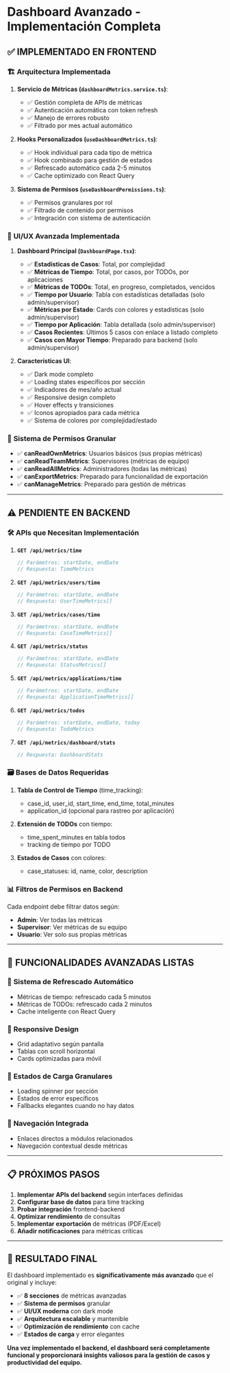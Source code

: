 # Dashboard Avanzado - Implementación Completa

## ✅ **IMPLEMENTADO EN FRONTEND**

### 🏗️ **Arquitectura Implementada**

1. **Servicio de Métricas (`dashboardMetrics.service.ts`)**:

   - ✅ Gestión completa de APIs de métricas
   - ✅ Autenticación automática con token refresh
   - ✅ Manejo de errores robusto
   - ✅ Filtrado por mes actual automático

2. **Hooks Personalizados (`useDashboardMetrics.ts`)**:

   - ✅ Hook individual para cada tipo de métrica
   - ✅ Hook combinado para gestión de estados
   - ✅ Refrescado automático cada 2-5 minutos
   - ✅ Cache optimizado con React Query

3. **Sistema de Permisos (`useDashboardPermissions.ts`)**:
   - ✅ Permisos granulares por rol
   - ✅ Filtrado de contenido por permisos
   - ✅ Integración con sistema de autenticación

### 🎨 **UI/UX Avanzada Implementada**

1. **Dashboard Principal (`DashboardPage.tsx`)**:

   - ✅ **Estadísticas de Casos**: Total, por complejidad
   - ✅ **Métricas de Tiempo**: Total, por casos, por TODOs, por aplicaciones
   - ✅ **Métricas de TODOs**: Total, en progreso, completados, vencidos
   - ✅ **Tiempo por Usuario**: Tabla con estadísticas detalladas (solo admin/supervisor)
   - ✅ **Métricas por Estado**: Cards con colores y estadísticas (solo admin/supervisor)
   - ✅ **Tiempo por Aplicación**: Tabla detallada (solo admin/supervisor)
   - ✅ **Casos Recientes**: Últimos 5 casos con enlace a listado completo
   - ✅ **Casos con Mayor Tiempo**: Preparado para backend (solo admin/supervisor)

2. **Características UI**:
   - ✅ Dark mode completo
   - ✅ Loading states específicos por sección
   - ✅ Indicadores de mes/año actual
   - ✅ Responsive design completo
   - ✅ Hover effects y transiciones
   - ✅ Iconos apropiados para cada métrica
   - ✅ Sistema de colores por complejidad/estado

### 🔐 **Sistema de Permisos Granular**

- ✅ **canReadOwnMetrics**: Usuarios básicos (sus propias métricas)
- ✅ **canReadTeamMetrics**: Supervisores (métricas de equipo)
- ✅ **canReadAllMetrics**: Administradores (todas las métricas)
- ✅ **canExportMetrics**: Preparado para funcionalidad de exportación
- ✅ **canManageMetrics**: Preparado para gestión de métricas

---

## ⚠️ **PENDIENTE EN BACKEND**

### 🛠️ **APIs que Necesitan Implementación**

1. **`GET /api/metrics/time`**

   ```typescript
   // Parámetros: startDate, endDate
   // Respuesta: TimeMetrics
   ```

2. **`GET /api/metrics/users/time`**

   ```typescript
   // Parámetros: startDate, endDate
   // Respuesta: UserTimeMetrics[]
   ```

3. **`GET /api/metrics/cases/time`**

   ```typescript
   // Parámetros: startDate, endDate
   // Respuesta: CaseTimeMetrics[]
   ```

4. **`GET /api/metrics/status`**

   ```typescript
   // Parámetros: startDate, endDate
   // Respuesta: StatusMetrics[]
   ```

5. **`GET /api/metrics/applications/time`**

   ```typescript
   // Parámetros: startDate, endDate
   // Respuesta: ApplicationTimeMetrics[]
   ```

6. **`GET /api/metrics/todos`**

   ```typescript
   // Parámetros: startDate, endDate, today
   // Respuesta: TodoMetrics
   ```

7. **`GET /api/metrics/dashboard/stats`**
   ```typescript
   // Respuesta: DashboardStats
   ```

### 🗃️ **Bases de Datos Requeridas**

1. **Tabla de Control de Tiempo** (time_tracking):

   - case_id, user_id, start_time, end_time, total_minutes
   - application_id (opcional para rastreo por aplicación)

2. **Extensión de TODOs** con tiempo:

   - time_spent_minutes en tabla todos
   - tracking de tiempo por TODO

3. **Estados de Casos** con colores:
   - case_statuses: id, name, color, description

### 📊 **Filtros de Permisos en Backend**

Cada endpoint debe filtrar datos según:

- **Admin**: Ver todas las métricas
- **Supervisor**: Ver métricas de su equipo
- **Usuario**: Ver solo sus propias métricas

---

## 🚀 **FUNCIONALIDADES AVANZADAS LISTAS**

### 🔄 **Sistema de Refrescado Automático**

- Métricas de tiempo: refrescado cada 5 minutos
- Métricas de TODOs: refrescado cada 2 minutos
- Cache inteligente con React Query

### 📱 **Responsive Design**

- Grid adaptativo según pantalla
- Tablas con scroll horizontal
- Cards optimizadas para móvil

### 🎯 **Estados de Carga Granulares**

- Loading spinner por sección
- Estados de error específicos
- Fallbacks elegantes cuando no hay datos

### 🔗 **Navegación Integrada**

- Enlaces directos a módulos relacionados
- Navegación contextual desde métricas

---

## 📋 **PRÓXIMOS PASOS**

1. **Implementar APIs del backend** según interfaces definidas
2. **Configurar base de datos** para time tracking
3. **Probar integración** frontend-backend
4. **Optimizar rendimiento** de consultas
5. **Implementar exportación** de métricas (PDF/Excel)
6. **Añadir notificaciones** para métricas críticas

---

## 🎉 **RESULTADO FINAL**

El dashboard implementado es **significativamente más avanzado** que el original y incluye:

- ✅ **8 secciones** de métricas avanzadas
- ✅ **Sistema de permisos** granular
- ✅ **UI/UX moderna** con dark mode
- ✅ **Arquitectura escalable** y mantenible
- ✅ **Optimización de rendimiento** con cache
- ✅ **Estados de carga** y error elegantes

**Una vez implementado el backend, el dashboard será completamente funcional y proporcionará insights valiosos para la gestión de casos y productividad del equipo.**
